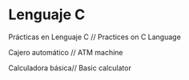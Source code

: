 # Lenguaje C
Prácticas en Lenguaje C // Practices on C Language

Cajero automático // ATM machine

Calculadora básica// Basic calculator
